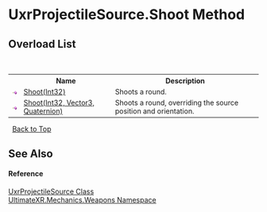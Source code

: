 # UxrProjectileSource.Shoot Method 
 


## Overload List
&nbsp;<table><tr><th></th><th>Name</th><th>Description</th></tr><tr><td>![Public method](media/pubmethod.gif "Public method")</td><td><a href="M_UltimateXR_Mechanics_Weapons_UxrProjectileSource_Shoot">Shoot(Int32)</a></td><td>
Shoots a round.</td></tr><tr><td>![Public method](media/pubmethod.gif "Public method")</td><td><a href="M_UltimateXR_Mechanics_Weapons_UxrProjectileSource_Shoot_1">Shoot(Int32, Vector3, Quaternion)</a></td><td>
Shoots a round, overriding the source position and orientation.</td></tr></table>&nbsp;
<a href="#uxrprojectilesource.shoot-method">Back to Top</a>

## See Also


#### Reference
<a href="T_UltimateXR_Mechanics_Weapons_UxrProjectileSource">UxrProjectileSource Class</a><br /><a href="N_UltimateXR_Mechanics_Weapons">UltimateXR.Mechanics.Weapons Namespace</a><br />